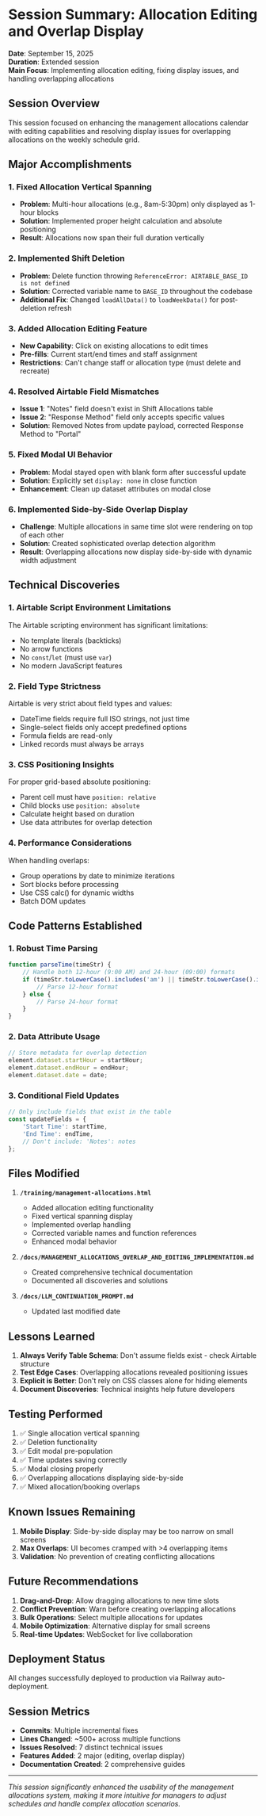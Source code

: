 # Session Summary: Allocation Editing and Overlap Display

**Date**: September 15, 2025  
**Duration**: Extended session  
**Main Focus**: Implementing allocation editing, fixing display issues, and handling overlapping allocations

## Session Overview

This session focused on enhancing the management allocations calendar with editing capabilities and resolving display issues for overlapping allocations on the weekly schedule grid.

## Major Accomplishments

### 1. Fixed Allocation Vertical Spanning
- **Problem**: Multi-hour allocations (e.g., 8am-5:30pm) only displayed as 1-hour blocks
- **Solution**: Implemented proper height calculation and absolute positioning
- **Result**: Allocations now span their full duration vertically

### 2. Implemented Shift Deletion
- **Problem**: Delete function throwing `ReferenceError: AIRTABLE_BASE_ID is not defined`
- **Solution**: Corrected variable name to `BASE_ID` throughout the codebase
- **Additional Fix**: Changed `loadAllData()` to `loadWeekData()` for post-deletion refresh

### 3. Added Allocation Editing Feature
- **New Capability**: Click on existing allocations to edit times
- **Pre-fills**: Current start/end times and staff assignment
- **Restrictions**: Can't change staff or allocation type (must delete and recreate)

### 4. Resolved Airtable Field Mismatches
- **Issue 1**: "Notes" field doesn't exist in Shift Allocations table
- **Issue 2**: "Response Method" field only accepts specific values
- **Solution**: Removed Notes from update payload, corrected Response Method to "Portal"

### 5. Fixed Modal UI Behavior
- **Problem**: Modal stayed open with blank form after successful update
- **Solution**: Explicitly set `display: none` in close function
- **Enhancement**: Clean up dataset attributes on modal close

### 6. Implemented Side-by-Side Overlap Display
- **Challenge**: Multiple allocations in same time slot were rendering on top of each other
- **Solution**: Created sophisticated overlap detection algorithm
- **Result**: Overlapping allocations now display side-by-side with dynamic width adjustment

## Technical Discoveries

### 1. Airtable Script Environment Limitations
The Airtable scripting environment has significant limitations:
- No template literals (backticks)
- No arrow functions
- No `const`/`let` (must use `var`)
- No modern JavaScript features

### 2. Field Type Strictness
Airtable is very strict about field types and values:
- DateTime fields require full ISO strings, not just time
- Single-select fields only accept predefined options
- Formula fields are read-only
- Linked records must always be arrays

### 3. CSS Positioning Insights
For proper grid-based absolute positioning:
- Parent cell must have `position: relative`
- Child blocks use `position: absolute`
- Calculate height based on duration
- Use data attributes for overlap detection

### 4. Performance Considerations
When handling overlaps:
- Group operations by date to minimize iterations
- Sort blocks before processing
- Use CSS calc() for dynamic widths
- Batch DOM updates

## Code Patterns Established

### 1. Robust Time Parsing
```javascript
function parseTime(timeStr) {
    // Handle both 12-hour (9:00 AM) and 24-hour (09:00) formats
    if (timeStr.toLowerCase().includes('am') || timeStr.toLowerCase().includes('pm')) {
        // Parse 12-hour format
    } else {
        // Parse 24-hour format
    }
}
```

### 2. Data Attribute Usage
```javascript
// Store metadata for overlap detection
element.dataset.startHour = startHour;
element.dataset.endHour = endHour;
element.dataset.date = date;
```

### 3. Conditional Field Updates
```javascript
// Only include fields that exist in the table
const updateFields = {
    'Start Time': startTime,
    'End Time': endTime,
    // Don't include: 'Notes': notes
};
```

## Files Modified

1. **`/training/management-allocations.html`**
   - Added allocation editing functionality
   - Fixed vertical spanning display
   - Implemented overlap handling
   - Corrected variable names and function references
   - Enhanced modal behavior

2. **`/docs/MANAGEMENT_ALLOCATIONS_OVERLAP_AND_EDITING_IMPLEMENTATION.md`**
   - Created comprehensive technical documentation
   - Documented all discoveries and solutions

3. **`/docs/LLM_CONTINUATION_PROMPT.md`**
   - Updated last modified date

## Lessons Learned

1. **Always Verify Table Schema**: Don't assume fields exist - check Airtable structure
2. **Test Edge Cases**: Overlapping allocations revealed positioning issues
3. **Explicit is Better**: Don't rely on CSS classes alone for hiding elements
4. **Document Discoveries**: Technical insights help future developers

## Testing Performed

1. ✅ Single allocation vertical spanning
2. ✅ Deletion functionality
3. ✅ Edit modal pre-population
4. ✅ Time updates saving correctly
5. ✅ Modal closing properly
6. ✅ Overlapping allocations displaying side-by-side
7. ✅ Mixed allocation/booking overlaps

## Known Issues Remaining

1. **Mobile Display**: Side-by-side display may be too narrow on small screens
2. **Max Overlaps**: UI becomes cramped with >4 overlapping items
3. **Validation**: No prevention of creating conflicting allocations

## Future Recommendations

1. **Drag-and-Drop**: Allow dragging allocations to new time slots
2. **Conflict Prevention**: Warn before creating overlapping allocations
3. **Bulk Operations**: Select multiple allocations for updates
4. **Mobile Optimization**: Alternative display for small screens
5. **Real-time Updates**: WebSocket for live collaboration

## Deployment Status

All changes successfully deployed to production via Railway auto-deployment.

## Session Metrics

- **Commits**: Multiple incremental fixes
- **Lines Changed**: ~500+ across multiple functions
- **Issues Resolved**: 7 distinct technical issues
- **Features Added**: 2 major (editing, overlap display)
- **Documentation Created**: 2 comprehensive guides

---

*This session significantly enhanced the usability of the management allocations system, making it more intuitive for managers to adjust schedules and handle complex allocation scenarios.*

